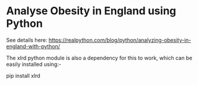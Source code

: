 # Analyse Obesity in England using Python

See details here: https://realpython.com/blog/python/analyzing-obesity-in-england-with-python/

The xlrd python module is also a dependency for this to work, which can be easily installed using:-

pip install xlrd
